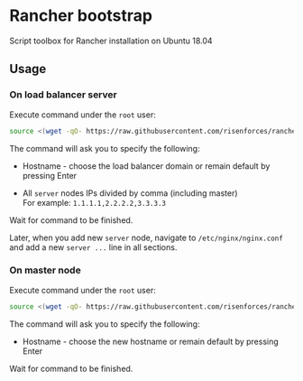 # Rancher bootstrap

Script toolbox for Rancher installation on Ubuntu 18.04

## Usage

### On load balancer server

Execute command under the `root` user:

```sh
source <(wget -qO- https://raw.githubusercontent.com/risenforces/rancher-bootstrap/main/balancer.sh)
```

The command will ask you to specify the following:

- Hostname - choose the load balancer domain or remain default by pressing Enter

- All `server` nodes IPs divided by comma (including master)  
  For example: `1.1.1.1,2.2.2.2,3.3.3.3`

Wait for command to be finished.

Later, when you add new `server` node, navigate to `/etc/nginx/nginx.conf` and add a new `server ...` line in all sections.

### On master node

Execute command under the `root` user:

```sh
source <(wget -qO- https://raw.githubusercontent.com/risenforces/rancher-bootstrap/main/master.sh)
```

The command will ask you to specify the following:

- Hostname - choose the new hostname or remain default by pressing Enter

Wait for command to be finished.